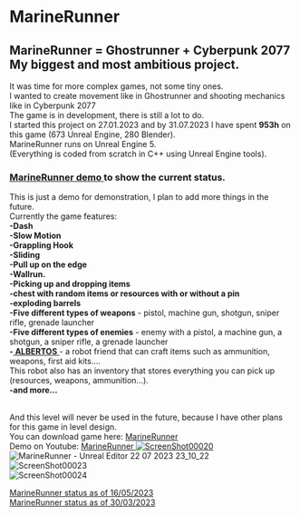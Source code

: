 # MarineRunner

## MarineRunner = Ghostrunner + Cyberpunk 2077 My biggest and most ambitious project. <br/>
It was time for more complex games, not some tiny ones. <br/>
I wanted to create movement like in Ghostrunner and shooting mechanics like in Cyberpunk 2077 <br/>
The game is in development, there is still a lot to do. <br/>
I started this project on 27.01.2023 and by 31.07.2023 I have spent **953h** on this game (673 Unreal Engine, 280 Blender). <br/>
MarineRunner runs on Unreal Engine 5. <br/>
(Everything is coded from scratch in C++ using Unreal Engine tools). 
<br/>

### <a href="https://youtu.be/UozAfLmbgF0"> MarineRunner demo </a> to show the current status.  <br/>
This is just a demo for demonstration, I plan to add more things in the future.  <br/>
Currently the game features: <br/>
**-Dash**<br/>
**-Slow Motion**<br/>
**-Grappling Hook**<br/>
**-Sliding**<br/>
**-Pull up on the edge**<br/>
**-Wallrun.** <br/>
**-Picking up and dropping items** <br/>
**-chest with random items or resources with or without a pin** <br/>
**-exploding barrels**  <br/>
**-Five different types of weapons** - pistol, machine gun, shotgun, sniper rifle, grenade launcher  <br/>
**-Five different types of enemies** - enemy with a pistol, a machine gun, a shotgun, a sniper rifle, a grenade launcher <br/>
**-<a href="https://www.youtube.com/watch?v=dtFB4vfd2Eg"> ALBERTOS** </a> - a robot friend that can craft items such as ammunition, weapons, first aid kits....  <br/>
This robot also has an inventory that stores everything you can pick up (resources, weapons, ammunition...).  <br/>
**-and more...**<br/><br/>

And this level will never be used in the future, because I have other plans for this game in level design.  <br/>
You can download game here: <a href="https://drive.google.com/file/d/17XCGErqjLaanXRmtc4CCK67CzDlCNRf0/view?usp=share_link"> MarineRunner </a> <br/>
Demo on Youtube: <a href="https://youtu.be/UozAfLmbgF0"> MarineRunner </a>
[![ScreenShot00020](https://github.com/Endersik4/MarineRunner/assets/131354098/d8efe413-35ef-4fac-9e28-1f3a432df52b)](https://www.youtube.com/watch?v=UozAfLmbgF0)
<br/>
![MarineRunner - Unreal Editor 22 07 2023 23_10_22](https://github.com/Endersik4/MarineRunner/assets/131354098/9fec6708-dff4-4630-8111-f7699c07b7a9)
<br/>
![ScreenShot00023](https://github.com/Endersik4/MarineRunner/assets/131354098/dbc205a0-0baa-49c4-bb95-0fd9ebfde853)
<br/>
![ScreenShot00024](https://github.com/Endersik4/MarineRunner/assets/131354098/91e46e8e-e3f3-4e57-aea8-aafcb1c87616)
<br/>


<a href="https://youtu.be/TpYCEW1tYkw"> MarineRunner status as of 16/05/2023 </a> <br/>
<a href="https://youtu.be/8jKjilVmgmk"> MarineRunner status as of 30/03/2023 </a>

